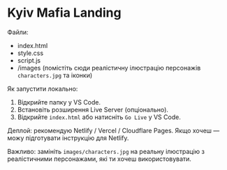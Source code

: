 # Kyiv Mafia Landing

Файли:
- index.html
- style.css
- script.js
- /images (помістіть сюди реалістичну ілюстрацію персонажів `characters.jpg` та іконки)

Як запустити локально:
1. Відкрийте папку у VS Code.
2. Встановіть розширення Live Server (опціонально).
3. Відкрийте `index.html` або натисніть `Go Live` у VS Code.

Деплой: рекомендую Netlify / Vercel / Cloudflare Pages. Якщо хочеш — можу підготувати інструкцію для Netlify.

Важливо: замініть `images/characters.jpg` на реальну ілюстрацію з реалістичними персонажами, які ти хочеш використовувати.
